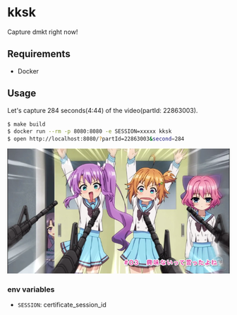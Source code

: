 # kksk

Capture dmkt right now!

## Requirements

- Docker

## Usage

Let's capture 284 seconds(4:44) of the video(partId: 22863003).

```sh
$ make build
$ docker run --rm -p 8080:8080 -e SESSION=xxxxx kksk
$ open http://localhost:8080/?partId=22863003&second=284
```

![output](./example.png)

### env variables

- `SESSION`: certificate_session_id
